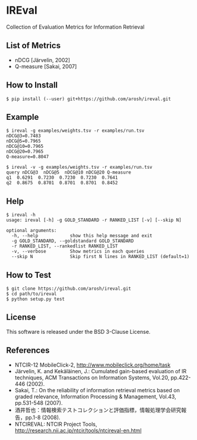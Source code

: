# IREval

Collection of Evaluation Metrics for Information Retrieval

## List of Metrics

* nDCG [Järvelin, 2002]
* Q-measure [Sakai, 2007]

## How to Install

```
$ pip install (--user) git+https://github.com/arosh/ireval.git
```

## Example

```
$ ireval -g examples/weights.tsv -r examples/run.tsv 
nDCG@3=0.7483
nDCG@5=0.7965
nDCG@10=0.7965
nDCG@20=0.7965
Q-measure=0.8047
```

```
$ ireval -v -g examples/weights.tsv -r examples/run.tsv 
query nDCG@3  nDCG@5  nDCG@10 nDCG@20 Q-measure
q1  0.6291  0.7230  0.7230  0.7230  0.7641
q2  0.8675  0.8701  0.8701  0.8701  0.8452
```

## Help

```
$ ireval -h
usage: ireval [-h] -g GOLD_STANDARD -r RANKED_LIST [-v] [--skip N]

optional arguments:
  -h, --help            show this help message and exit
  -g GOLD_STANDARD, --goldstandard GOLD_STANDARD
  -r RANKED_LIST, --rankedlist RANKED_LIST
  -v, --verbose         Show metrics in each queries
  --skip N              Skip first N lines in RANKED_LIST (default=1)
```

## How to Test

```
$ git clone https://github.com/arosh/ireval.git
$ cd path/to/ireval
$ python setup.py test
```

## License

This software is released under the BSD 3-Clause License.

## References

* NTCIR-12 MobileClick-2, http://www.mobileclick.org/home/task
* Järvelin, K. and Kekäläinen, J.: Cumulated gain-based evaluation of IR techniques, ACM Transactions on Information Systems, Vol.20, pp.422-446 (2002).
* Sakai, T.: On the reliability of information retrieval metrics based on graded relevance, Information Processing & Management, Vol.43, pp.531-548 (2007).
* 酒井哲也：情報検索テストコレクションと評価指標，情報処理学会研究報告，pp.1-8 (2008).
* NTCIREVAL: NTCIR Project Tools, http://research.nii.ac.jp/ntcir/tools/ntcireval-en.html
